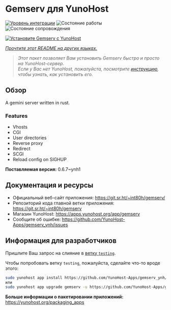 <!--
Важно: этот README был автоматически сгенерирован <https://github.com/YunoHost/apps/tree/master/tools/readme_generator>
Он НЕ ДОЛЖЕН редактироваться вручную.
-->

# Gemserv для YunoHost

[![Уровень интеграции](https://apps.yunohost.org/badge/integration/gemserv)](https://ci-apps.yunohost.org/ci/apps/gemserv/)
![Состояние работы](https://apps.yunohost.org/badge/state/gemserv)
![Состояние сопровождения](https://apps.yunohost.org/badge/maintained/gemserv)

[![Установите Gemserv с YunoHost](https://install-app.yunohost.org/install-with-yunohost.svg)](https://install-app.yunohost.org/?app=gemserv)

*[Прочтите этот README на других языках.](./ALL_README.md)*

> *Этот пакет позволяет Вам установить Gemserv быстро и просто на YunoHost-сервер.*  
> *Если у Вас нет YunoHost, пожалуйста, посмотрите [инструкцию](https://yunohost.org/install), чтобы узнать, как установить его.*

## Обзор

A gemini server written in rust.

### Features

- Vhosts
- CGI
- User directories
- Reverse proxy
- Redirect
- SCGI
- Reload config on SIGHUP


**Поставляемая версия:** 0.6.7~ynh1
## Документация и ресурсы

- Официальный веб-сайт приложения: <https://git.sr.ht/~int80h/gemserv/>
- Репозиторий кода главной ветки приложения: <https://git.sr.ht/~int80h/gemserv>
- Магазин YunoHost: <https://apps.yunohost.org/app/gemserv>
- Сообщите об ошибке: <https://github.com/YunoHost-Apps/gemserv_ynh/issues>

## Информация для разработчиков

Пришлите Ваш запрос на слияние в [ветку `testing`](https://github.com/YunoHost-Apps/gemserv_ynh/tree/testing).

Чтобы попробовать ветку `testing`, пожалуйста, сделайте что-то вроде этого:

```bash
sudo yunohost app install https://github.com/YunoHost-Apps/gemserv_ynh/tree/testing --debug
или
sudo yunohost app upgrade gemserv -u https://github.com/YunoHost-Apps/gemserv_ynh/tree/testing --debug
```

**Больше информации о пакетировании приложений:** <https://yunohost.org/packaging_apps>
